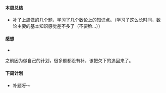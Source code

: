 #### 本周总结

+  补了上周做的几个题，学习了几个数论上的知识点。（学习了这么长时间，数论主要的基本知识感觉差不多了（不要脸...））

#### 感想

+  

   之前因为做自己的计划，很多题都没有补，该把欠下的追回来了。
   
#### 下周计划

+  补题呀～




